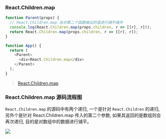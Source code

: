 ### React.Children.map

```js
function Parent(props) {
  // React.Children.map 会对第二个函数输出的值进行铺平操作
  console.log(React.Children.map(props.children, r => [[r], r]));
  return React.Children.map(props.children, r => [[r], r]);
}

function App() {
  return (
    <Parent>
      <div>React.Children.map</div>
    </Parent>
  );
}
```

> [React.Children.map](https://codesandbox.io/s/4r08jvpk9w)

### React.Children.map 源码流程图

`React.Children.map` 的源码中有两个递归, 一个是针对 `React.Children` 的递归, 另外个是针对 React.Children.map 传入的第二个参数, 如果其返回的是数组则会再次递归, 目的是对数组中的数据进行铺平。

![](https://github.com/MuYunyun/blog/blob/master/React/image/%E6%BA%90%E7%A0%81%E5%88%86%E6%9E%90/React.Children.map.png)
